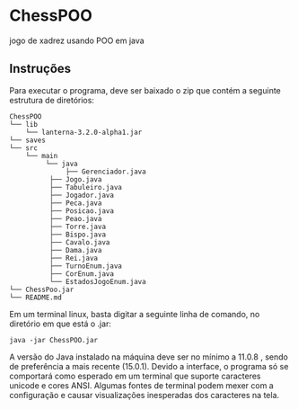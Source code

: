 # ChessPOO
jogo de xadrez usando POO em java

## Instruções
Para executar o programa, deve ser baixado o zip que contém a seguinte estrutura de diretórios:

```
ChessPOO
└── lib
    └── lanterna-3.2.0-alpha1.jar
└── saves
└── src
    └── main
         └── java
     	      ├── Gerenciador.java 
	      ├── Jogo.java
	      ├── Tabuleiro.java
	      ├── Jogador.java
	      ├── Peca.java
	      ├── Posicao.java
	      ├── Peao.java
	      ├── Torre.java
	      ├── Bispo.java
	      ├── Cavalo.java
	      ├── Dama.java
	      ├── Rei.java
	      ├── TurnoEnum.java
	      ├── CorEnum.java
	      └── EstadosJogoEnum.java 
└── ChessPoo.jar
└── README.md
```

Em um terminal linux, basta digitar a seguinte linha de comando, no diretório em que está o .jar:
```
java -jar ChessPOO.jar
```

A versão do Java instalado na máquina deve ser no mínimo a 11.0.8 , sendo de preferência a mais recente (15.0.1). 
Devido a interface, o programa só se comportará como esperado em um terminal que suporte caracteres unicode e cores ANSI. Algumas fontes de terminal podem mexer com a configuração e causar visualizações inesperadas dos caracteres na tela. 



